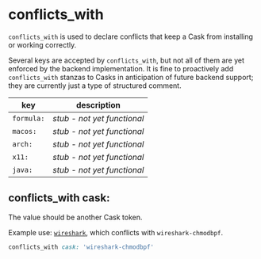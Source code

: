 # conflicts_with

`conflicts_with` is used to declare conflicts that keep a Cask from installing or working correctly.

Several keys are accepted by `conflicts_with`, but not all of them are yet enforced by the backend implementation. It is fine to proactively add `conflicts_with` stanzas to Casks in anticipation of future backend support; they are currently just a type of structured comment.

| key        | description |
| ---------- | ----------- |
| `formula:` | *stub - not yet functional*
| `macos:`   | *stub - not yet functional*
| `arch:`    | *stub - not yet functional*
| `x11:`     | *stub - not yet functional*
| `java:`    | *stub - not yet functional*

## conflicts_with cask:

The value should be another Cask token.

Example use: [`wireshark`](https://github.com/Homebrew/homebrew-cask/blob/903493e09cf33b845e7cf497ecf9cfc9709087ee/Casks/wireshark.rb#L10), which conflicts with `wireshark-chmodbpf`.

```ruby
conflicts_with cask: 'wireshark-chmodbpf'
```